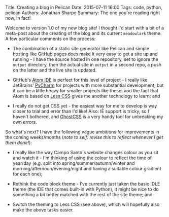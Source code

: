Title: Creating a blog in Pelican
Date: 2015-07-11 16:00
Tags: code, python, pelican
Authors: Jonathan Sharpe
Summary: The one you're reading right now, in fact!

Welcome to version 1.0 of my new blog site! I thought I'd start with a bit
of a meta-post about the creating of the blog and its current `meadowlark`
theme. A few particular comments on the process:

 * The combination of a static site generator like Pelican and simple hosting
 like GitHub pages does make it very easy to get a site up and running - I have
 the source hosted in one repository, set to ignore the `output` directory,
 then the actual site in `output` in a second repo, a push on the latter and
 the live site is updated.

 * GitHub's [Atom IDE][atom] is perfect for this level of project - I really
 like JetBrains' [PyCharm][pyc] for projects with more substantial development, but it
 can be a little heavy for smaller projects like these, and the fact that Atom
 is based on [Less CSS][less] gives me another technology to learn; and

 * I really do not get CSS yet - the easiest way for me to develop is way closer
 to trial and error than I'd like! Also: IE support is tricky, so I haven't
 bothered, and [GhostCSS][ghost] is a very handy tool for unbreaking my own
 errors.

So what's next? I have the following vague ambitions for improvements in the
coming weeks/months (*note to self: revise this to reflect whenever I get them
done!*):

 * I really like the way Campo Santo's website changes colour as you sit and
 watch it - I'm thinking of using the colour to reflect the time of year/day
 (e.g. split into spring/summer/autumn/winter and morning/afternoon/evening/night
 and having a suitable colour gradient for each one);

 * Rethink the code block theme - I've currently just taken the basic IDLE theme
 (the IDE that comes built-in with Python), it might be nice to do something
 a bit better matched with the rest of the site theme; and

 * Switch the theming to Less CSS (see above), which will hopefully also make the
 above tasks easier.

[atom]: http://atom.io/
[ghost]: http://wernull.com/2013/04/debug-ghost-css-elements-causing-unwanted-scrolling/
[less]: http://lesscss.org/
[pyc]: https://www.jetbrains.com/pycharm/
